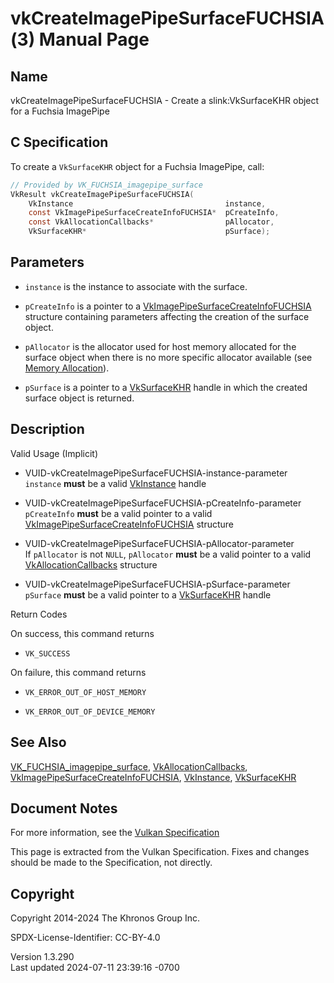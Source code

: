 # vkCreateImagePipeSurfaceFUCHSIA(3) Manual Page

## Name

vkCreateImagePipeSurfaceFUCHSIA - Create a slink:VkSurfaceKHR object for
a Fuchsia ImagePipe



## <a href="#_c_specification" class="anchor"></a>C Specification

To create a `VkSurfaceKHR` object for a Fuchsia ImagePipe, call:

``` c
// Provided by VK_FUCHSIA_imagepipe_surface
VkResult vkCreateImagePipeSurfaceFUCHSIA(
    VkInstance                                  instance,
    const VkImagePipeSurfaceCreateInfoFUCHSIA*  pCreateInfo,
    const VkAllocationCallbacks*                pAllocator,
    VkSurfaceKHR*                               pSurface);
```

## <a href="#_parameters" class="anchor"></a>Parameters

- `instance` is the instance to associate with the surface.

- `pCreateInfo` is a pointer to a
  [VkImagePipeSurfaceCreateInfoFUCHSIA](https://registry.khronos.org/vulkan/specs/1.3-extensions/man/html/VkImagePipeSurfaceCreateInfoFUCHSIA.html)
  structure containing parameters affecting the creation of the surface
  object.

- `pAllocator` is the allocator used for host memory allocated for the
  surface object when there is no more specific allocator available (see
  <a
  href="https://registry.khronos.org/vulkan/specs/1.3-extensions/html/vkspec.html#memory-allocation"
  target="_blank" rel="noopener">Memory Allocation</a>).

- `pSurface` is a pointer to a [VkSurfaceKHR](https://registry.khronos.org/vulkan/specs/1.3-extensions/man/html/VkSurfaceKHR.html) handle
  in which the created surface object is returned.

## <a href="#_description" class="anchor"></a>Description

Valid Usage (Implicit)

- <a href="#VUID-vkCreateImagePipeSurfaceFUCHSIA-instance-parameter"
  id="VUID-vkCreateImagePipeSurfaceFUCHSIA-instance-parameter"></a>
  VUID-vkCreateImagePipeSurfaceFUCHSIA-instance-parameter  
  `instance` **must** be a valid [VkInstance](https://registry.khronos.org/vulkan/specs/1.3-extensions/man/html/VkInstance.html) handle

- <a href="#VUID-vkCreateImagePipeSurfaceFUCHSIA-pCreateInfo-parameter"
  id="VUID-vkCreateImagePipeSurfaceFUCHSIA-pCreateInfo-parameter"></a>
  VUID-vkCreateImagePipeSurfaceFUCHSIA-pCreateInfo-parameter  
  `pCreateInfo` **must** be a valid pointer to a valid
  [VkImagePipeSurfaceCreateInfoFUCHSIA](https://registry.khronos.org/vulkan/specs/1.3-extensions/man/html/VkImagePipeSurfaceCreateInfoFUCHSIA.html)
  structure

- <a href="#VUID-vkCreateImagePipeSurfaceFUCHSIA-pAllocator-parameter"
  id="VUID-vkCreateImagePipeSurfaceFUCHSIA-pAllocator-parameter"></a>
  VUID-vkCreateImagePipeSurfaceFUCHSIA-pAllocator-parameter  
  If `pAllocator` is not `NULL`, `pAllocator` **must** be a valid
  pointer to a valid [VkAllocationCallbacks](https://registry.khronos.org/vulkan/specs/1.3-extensions/man/html/VkAllocationCallbacks.html)
  structure

- <a href="#VUID-vkCreateImagePipeSurfaceFUCHSIA-pSurface-parameter"
  id="VUID-vkCreateImagePipeSurfaceFUCHSIA-pSurface-parameter"></a>
  VUID-vkCreateImagePipeSurfaceFUCHSIA-pSurface-parameter  
  `pSurface` **must** be a valid pointer to a
  [VkSurfaceKHR](https://registry.khronos.org/vulkan/specs/1.3-extensions/man/html/VkSurfaceKHR.html) handle

Return Codes

On success, this command returns  
- `VK_SUCCESS`

On failure, this command returns  
- `VK_ERROR_OUT_OF_HOST_MEMORY`

- `VK_ERROR_OUT_OF_DEVICE_MEMORY`

## <a href="#_see_also" class="anchor"></a>See Also

[VK_FUCHSIA_imagepipe_surface](https://registry.khronos.org/vulkan/specs/1.3-extensions/man/html/VK_FUCHSIA_imagepipe_surface.html),
[VkAllocationCallbacks](https://registry.khronos.org/vulkan/specs/1.3-extensions/man/html/VkAllocationCallbacks.html),
[VkImagePipeSurfaceCreateInfoFUCHSIA](https://registry.khronos.org/vulkan/specs/1.3-extensions/man/html/VkImagePipeSurfaceCreateInfoFUCHSIA.html),
[VkInstance](https://registry.khronos.org/vulkan/specs/1.3-extensions/man/html/VkInstance.html), [VkSurfaceKHR](https://registry.khronos.org/vulkan/specs/1.3-extensions/man/html/VkSurfaceKHR.html)

## <a href="#_document_notes" class="anchor"></a>Document Notes

For more information, see the <a
href="https://registry.khronos.org/vulkan/specs/1.3-extensions/html/vkspec.html#vkCreateImagePipeSurfaceFUCHSIA"
target="_blank" rel="noopener">Vulkan Specification</a>

This page is extracted from the Vulkan Specification. Fixes and changes
should be made to the Specification, not directly.

## <a href="#_copyright" class="anchor"></a>Copyright

Copyright 2014-2024 The Khronos Group Inc.

SPDX-License-Identifier: CC-BY-4.0

Version 1.3.290  
Last updated 2024-07-11 23:39:16 -0700
